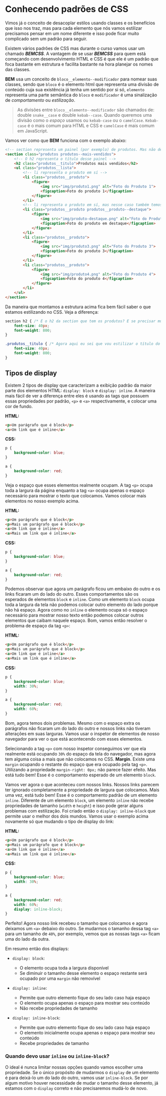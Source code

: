 # Conhecendo padrões de CSS

Vimos já o conceito de desacoplar estilos usando classes e os benefícios que isso nos traz, mas para cada elemento que nós vamos estilizar precisamos pensar em um nome diferente e isso pode ficar muito complicado sem um padrão para seguir.

Existem vários padrões de CSS mas durante o curso vamos usar um chamado **_BEMCSS_**. A vantagem de se usar **_BEMCSS_** para quem está começando com desenvolvimento HTML e CSS é que ele é um padrão que foca bastante em estrutura e facilita bastante na hora planejar os nomes das classes.

**BEM** usa um conceito de `bloco__elemento--modificador` para nomear suas classes, sendo que `bloco` é o elemento html que representa uma divisão de conteúdo cuja sua existência já tenha um sentido por si só, `elemento` representa uma parte semântica do `bloco` e `modificador` é uma sinalização de _comportamento_ ou _estilização_.

> As divisões entre `bloco__elemento--modificador` são chamados de: double `snake__case` e double `kebab--case`. Quando queremos uma divisão como o _espaço_ usamos ou `kebab-case` ou o `camelCase`. `Kebab-case` é o mais comum para HTML e CSS e `camelCase` é mais comum em JavaScript.

Vamos ver como que **BEM** funciona com o exemplo abaixo:

``` html
<!-- section representa um painel (por exemplo) de produtos. Mas não de qualquer produto, mas sim de produtos mais vendidos -->
<section class="produtos produtos--mais-vendidos"> 
    <!-- O h2 representa o título desse painel -->
    <h2 class="produtos__titulo">Produtos mais vendidos</h2>
    <ul class="produtos__lista">
        <!-- li representa o produto em sí -->
        <li class="produtos__produto">
            <figure>
                <img src="img/produto1.png" alt="Foto do Produto 1">
                <figcaption>Foto do produto 1</figcaption>
            </figure>
        </li>
        <!-- li representa o produto em sí, mas nesse caso também temos um produto destaque -->
        <li class="produtos__produto produtos__produto--destaque">
            <figure>
                <img src="img/produto-destaque.png" alt="Foto do Produto em Destaque">
                <figcaption>Foto do produto em destaque</figcaption>
            </figure>
        </li>
        <li class="produtos__produto">
            <figure>
                <img src="img/produto3.png" alt="Foto do Produto 3">
                <figcaption>Foto do produto 3</figcaption>
            </figure>
        </li>
        <li class="produtos__produto">
            <figure>
                <img src="img/produto4.png" alt="Foto do Produto 4">
                <figcaption>Foto do produto 4</figcaption>
            </figure>
        </li>
    </ul>
</section>
```

Da maneira que montamos a estrutura acima fica bem fácil saber o que estamos estilizando no CSS. Veja a diferença:

``` css
section h2 { /* É o h2 da section que tem os produtos? E se precisar mudar minha estrutura para um h3? */
    font-size: 40px;
    font-weight: 800;
}
```

``` css
.produtos__titulo { /* Agora aqui eu sei que vou estilizar o título do painel de produtos. Mesmo se mudar para um h3 */
    font-size: 40px;
    font-weight: 800;
}
```

## Tipos de display

Existem 2 tipos de display que caracterizam a exibição padrão da maior parte dos elementos HTML: `display: block` e `display: inline`. A maneira mais fácil de ver a diferença entre eles é usando as tags que possuem essas propriedades por padrão, `<p>` e `<a>` respectivamente, e colocar uma cor de fundo.

**HTML:**  
``` html
<p>Um parágrafo que é block</p>
<a>Um link que é inline</a>
```

**CSS:**  
``` css
p {
    background-color: blue;   
}

a {
    background-color: red;
}
```

Veja o espaço que esses elementos realmente ocupam. A tag `<p>` ocupa toda a largura da página enquanto a tag `<a>` ocupa apenas o espaço necessário para mostrar o texto que colocamos. Vamos colocar mais elementos no nosso exemplo acima.

**HTML:**  
``` html
<p>Um parágrafo que é block</p>
<p>Mais um parágrafo que é block</p>
<a>Um link que é inline</a>
<a>Mais um link que é inline</a>
```

**CSS:**  
``` css
p {
    background-color: blue;   
}

a {
    background-color: red;
}
```

Podemos observar que agora um parágrafo ficou um embaixo do outro e os links ficaram um do lado do outro. Esses comportamentos são os esperados de elementos `block` e `inline`. Como um elemento `block` ocupa toda a largura da tela não podemos colocar outro elemento do lado porque não há espaço. Agora como no `inline` o elemento ocupa só o espaço necessário para mostrar nosso texto então podemos colocar outros elementos que caibam naquele espaço. Bom, vamos então resolver o problema de espaço da tag `<p>`:

**HTML:**  
``` html
<p>Um parágrafo que é block</p>
<p>Mais um parágrafo que é block</p>
<a>Um link que é inline</a>
<a>Mais um link que é inline</a>
```

**CSS:**  
``` css
p {
    background-color: blue;
    width: 30%;  
}

a {
    background-color: red;
    width: 60%;
}
```

Bom, agora temos dois problemas. Mesmo com o espaço extra os parágrafos não ficaram um do lado do outro e nossos links não tiveram alterações em suas larguras. Vamos usar o inspetor de elementos de nosso navegador para ver o que está acontecendo com esses elementos.

Selecionando a tag `<p>` com nosso inspetor conseguimos ver que ela realmente está ocupando `30%` do espaço da tela do navegador, mas agora tem alguma coisa a mais que não colocamos no CSS. **Margin**. Existe uma `margin` ocupando o restante do espaço que era ocupado pela tag `<p>`. Utilizando a propriedade `margin-right: 0px;` não parece fazer efeito. Mas está tudo bem! Esse é o comportamento esperado de um elemento `block`. 

Vamos ver agora o que aconteceu com nossos links. Nossos links parecem ter ignorado completamente a propriedade de largura que colocamos. Mais uma vez, está tudo bem! Esse é o comportamento padrão de um elemento `inline`. Diferente de um elemento `block`, um elemento `inline` não recebe propriedades de tamanho (`width` e `height`) e isso pode gerar alguns problemas com estilização. Foi criado então o `display: inline-block` que permite usar o melhor dos dois mundos. Vamos usar o exemplo acima novamente só que mudando o tipo de display do link:

**HTML:**  
``` html
<p>Um parágrafo que é block</p>
<p>Mais um parágrafo que é block</p>
<a>Um link que é inline</a>
<a>Mais um link que é inline</a>
```
**CSS:**  
``` css
p {
    background-color: blue;
    width: 30%;  
}

a {
    background-color: red;
    width: 60%;
    display: inline-block;
}
```

Perfeito! Agora nosso link recebeu o tamanho que colocamos e agora deixamos um `<a>` debaixo do outro. Se mudarmos o tamanho dessa tag `<a>` para um tamanho de `40%`, por exemplo, vemos que as nossas tags `<a>` ficam uma do lado da outra.

Em resumo então dos displays:

* `display: block`:
    - O elemento ocupa toda a largura disponível
    - Se diminuir o tamanho desse elemento o espaço restante será ocupado por uma `margin` não removível
    
* `display: inline`:
    - Permite que outro elemento fique do seu lado caso haja espaço
    - O elemento ocupa apenas o espaço para mostrar seu conteúdo
    - Não recebe propriedades de tamanho

* `display: inline-block`:
    - Permite que outro elemento fique do seu lado caso haja espaço
    - O elemento inicialmente ocupa apenas o espaço para mostrar seu conteúdo
    - Recebe propriedades de tamanho

### Quando devo usar `inline` ou `inline-block`?

O ideal é nunca limitar nossas opções quando vamos escolher uma propriedade. Se o único propósito de mudarmos o `display` de um elemento é para deixá-lo um do lado do outro, vamos usar `inline-block`. Se por algum motivo houver necessidade de mudar o tamanho desse elemento, já estamos com o `display` correto e não precisaremos mudá-lo de novo.

